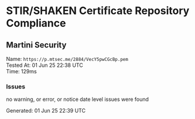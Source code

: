 # STIR/SHAKEN Certificate Repository Compliance

## Martini Security

Name: `https://p.mtsec.me/2884/VecY5pwCGcBp.pem`\
Tested At: 01 Jun 25 22:38 UTC\
Time: 129ms

### Issues

no warning, or error, or notice date level issues were found

Generated: 01 Jun 25 22:39 UTC